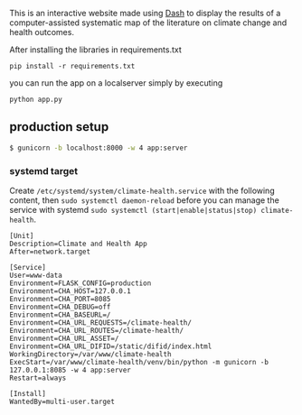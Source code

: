 
This is an interactive website made using  [Dash](https://plotly.com/dash/) to display the results of a computer-assisted systematic map of the literature on climate change and health outcomes.

After installing the libraries in requirements.txt

`pip install -r requirements.txt`

you can run the app on a localserver simply by executing

`python app.py`

## production setup
```bash
$ gunicorn -b localhost:8000 -w 4 app:server
``` 

### systemd target

Create `/etc/systemd/system/climate-health.service` with the following content, 
then `sudo systemctl daemon-reload` 
before you can manage the service with systemd `sudo systemctl (start|enable|status|stop) climate-health`.

```
[Unit]
Description=Climate and Health App
After=network.target

[Service]
User=www-data
Environment=FLASK_CONFIG=production
Environment=CHA_HOST=127.0.0.1
Environment=CHA_PORT=8085
Environment=CHA_DEBUG=off
Environment=CHA_BASEURL=/
Environment=CHA_URL_REQUESTS=/climate-health/
Environment=CHA_URL_ROUTES=/climate-health/
Environment=CHA_URL_ASSET=/
Environment=CHA_URL_DIFID=/static/difid/index.html
WorkingDirectory=/var/www/climate-health
ExecStart=/var/www/climate-health/venv/bin/python -m gunicorn -b 127.0.0.1:8085 -w 4 app:server
Restart=always

[Install]
WantedBy=multi-user.target
```